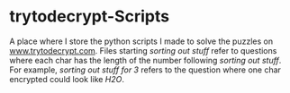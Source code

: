 # trytodecrypt-Scripts
A place where I store the python scripts I made to solve the puzzles on www.trytodecrypt.com.
Files starting *sorting out stuff* refer to questions where each char has the length of the number following *sorting out stuff*.
For example, *sorting out stuff for 3* refers to the question where one char encrypted could look like *H2O*.
